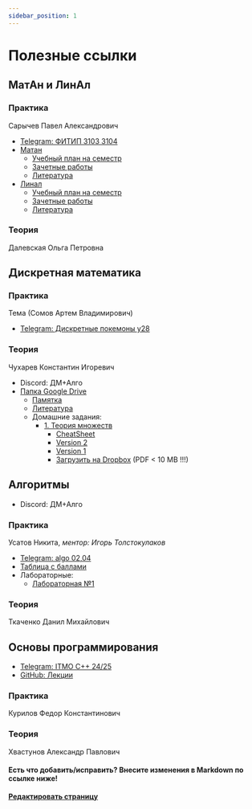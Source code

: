 ```yaml
---
sidebar_position: 1
---
```


# Полезные ссылки

## МатАн и ЛинАл


### Практика
Сарычев Павел Александрович

- [Telegram: ФИТИП 3103 3104](tg://privatepost?channel=2194579892&single)
- [Матан](https://buildin.ai/share/e9b5fad6-6831-4067-b469-f79e5cf78d40)
  - [Учебный план на семестр](https://buildin.ai/share/e9b5fad6-6831-4067-b469-f79e5cf78d40#c804f48e-651a-482c-9a4c-6935d1829209)
  - [Зачетные работы](https://buildin.ai/share/7c3aea7d-388a-4bf7-8f65-8b4265f30bf2#c804f48e-651a-482c-9a4c-6935d1829209)
  - [Литература](https://buildin.ai/share/77c6114d-fdfa-47e2-b652-0624e0d16897)
- [Линал](https://buildin.ai/share/e9b5fad6-6831-4067-b469-f79e5cf78d40)
  - [Учебный план на семестр](https://buildin.ai/share/ae39848b-70b4-4dfe-a836-b9cd75fa50fc#12a3d360-d4e7-42b9-a5f8-09d6eb47da57)
  - [Зачетные работы](https://buildin.ai/share/ff37bd3f-3252-4418-bd57-990d5224151e#738b571a-1306-4407-a919-1d379b2452d8)
  - [Литература](https://buildin.ai/share/d6bfee45-8008-4000-918a-ec76a155e0bc)

### Теория
Далевская Ольга Петровна


## Дискретная математика

### Практика
Тема (Сомов Артем Владимирович)
- [Telegram: Дискретные покемоны y28](tg://privatepost?channel=2179126405&single&thread=1)

### Теория
Чухарев Константин Игоревич
- Discord: ДМ+Алго
- [Папка Google Drive](https://drive.google.com/drive/folders/1ReeYK89xcJf7cO9Vg9pOifGVoxdJPzMd)
  - [Памятка](https://docs.google.com/document/d/14rxNIPiW9FW3BuyEtAu947BJZ0UkJFu6WAr0zULDbmA/edit#heading=h.j75x0g10s2dp)
  - [Литература](https://drive.google.com/drive/folders/1W63cvUPTaqqHQWqAnkdz1mVHGnfQyNjC)
  - Домашние задания:
    - [1. Теория множеств](https://drive.google.com/drive/folders/1kO-N_k2WBsFADQxxYBKJ2X9TcUmMMaGT)
       - [CheatSheet](https://drive.google.com/file/d/1kCIq7WjW2ta7ug2BvSKw1kIZ4aAMY-x4/view)
       - [Version 2](https://drive.google.com/file/d/1snw1Kfn6XGCbLADq2O4UgXKjby3qQIFj/view)
       - [Version 1](https://drive.google.com/file/d/1-3Jif5RZ1MGExOLCIVkbf1YMiua9iEtH/view)
       - [Загрузить на Dropbox](https://www.dropbox.com/request/QMw0STPuOJU5zH9NKNUL) (PDF &lt; 10 MB !!!)

## Алгоритмы
- Discord: ДМ+Алго

### Практика
Усатов Никита, _ментор: Игорь Толстокулаков_
- [Telegram: algo 02,04](tg://privatepost?channel=2245578546&single)
- [Таблица с баллами](https://docs.google.com/spreadsheets/d/1DwOhN0JpuUK3i0Zg4rag6J_vBQYGrzjdNWJ20UCTuI8/edit?usp=sharing)
- Лабораторные:
  - [Лабораторная №1](https://sort-me.org/contest/246?code=2kQZnaLwvts3npoqutjw)

### Теория
Ткаченко Данил Михайлович


## Основы программирования
- [Telegram: ITMO C++ 24/25](https://t.me/+P7FY7vt4qCM3NTZi)
- [GitHub: Лекции](https://github.com/is-itmo-c-24/lectures)

### Практика
Курилов Федор Константинович

### Теория
Хвастунов Александр Павлович

#### Есть что добавить/исправить? Внесите изменения в Markdown по ссылке ниже!
**[Редактировать страницу](https://github.com/nawinds/m3104-links/edit/master/src/pages/index.md)**
